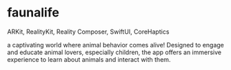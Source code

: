 # faunalife
ARKit, RealityKit, Reality Composer, SwiftUI, CoreHaptics

a captivating world where animal behavior comes alive! Designed to engage and educate animal lovers, especially children, the app offers an immersive experience to learn about animals and interact with them.
